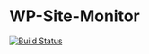 # WP-Site-Monitor

[![Build Status](https://img.shields.io/travis/BWibrew/WP-Site-Monitor.svg?branch=master&style=flat-square)](https://travis-ci.org/BWibrew/WP-Site-Monitor)
